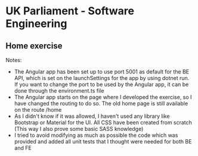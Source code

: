 # UK Parliament - Software Engineering

## Home exercise

Notes:

* The Angular app has been set up to use port 5001 as default for the BE API, which is set on the launchSettings for the app by using dotnet run. If you want to change the port to be used by the Angular app, it can be done through the environment.ts file
* The Angular app starts on the page where I developed the exercise, so I have changed the routing to do so. The old home page is still available on the route /home
* As I didn't know if it was allowed, I haven't used any library like Bootstrap or Material for the UI. All CSS have been created from scratch (This way I also prove some basic SASS knowledge)
* I tried to avoid modifying as much as possible the code which was provided and added all unit tests that I thought were needed for both BE and FE
